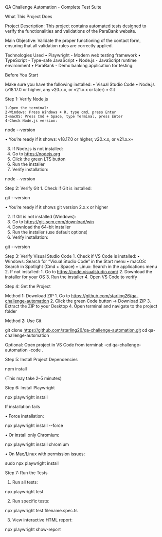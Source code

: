 

QA Challenge Automation - Complete Test Suite

What This Project Does

Project Description:
This project contains automated tests designed to verify the functionalities and validations of the ParaBank website.

Main Objective:
Validate the proper functioning of the contact form, ensuring that all validation rules are correctly applied.

 Technologies Used
	•	Playwright - Modern web testing framework
	•	TypeScript - Type-safe JavaScript
	•	Node.js - JavaScript runtime environment
	•	ParaBank - Demo banking application for testing

 Before You Start

Make sure you have the following installed:
	•	Visual Studio Code
	•	Node.js (v18.17.0 or higher, any v20.x.x, or v21.x.x or later)
	•	Git

Step 1: Verify Node.js

	1-Open the terminal:
	2-Windows: Press Windows + R, type cmd, press Enter
	3-macOS: Press Cmd + Space, type Terminal, press Enter
	4-Check Node.js version:

node --version

   •	You’re ready if it shows: v18.17.0 or higher, v20.x.x, or v21.x.x+
   
   3.	If Node.js is not installed:
   1.	Go to https://nodejs.org
   2.	Click the green LTS button
   3.	Run the installer
   4.	Verify installation:

node --version

Step 2: Verify Git
	1.	Check if Git is installed:

   git --version
   
   •	You’re ready if it shows git version 2.x.x or higher
   
   2.	If Git is not installed (Windows):
   1.	Go to https://git-scm.com/download/win
   2.	Download the 64-bit installer
   3.	Run the installer (use default options)
   4.	Verify installation:

git --version

Step 3: Verify Visual Studio Code
	1.	Check if VS Code is installed:
	•	Windows: Search for “Visual Studio Code” in the Start menu
	•	macOS: Search in Spotlight (Cmd + Space)
	•	Linux: Search in the applications menu
	2.	If not installed:
	1.	Go to https://code.visualstudio.com/
	2.	Download the installer for your OS
	3.	Run the installer
	4.	Open VS Code to verify

Step 4: Get the Project

Method 1: Download ZIP
	1.	Go to https://github.com/starling26/qa-challenge-automation
	2.	Click the green Code button → Download ZIP
	3.	Extract the ZIP to your Desktop
	4.	Open terminal and navigate to the project folder

   Method 2: Use Git
   
   git clone https://github.com/starling26/qa-challenge-automation.git
   cd qa-challenge-automation
   
   Optional: Open project in VS Code from terminal:
   -cd qa-challenge-automation
   -code .

Step 5: Install Project Dependencies

   npm install
   
   (This may take 2–5 minutes)

Step 6: Install Playwright

   npx playwright install
   
   If installation fails
   
   •	Force installation:
      
   npx playwright install --force
      
   •	Or install only Chromium:
      
   npx playwright install chromium
      
   •	On Mac/Linux with permission issues:
      
   sudo npx playwright install


Step 7: Run the Tests

   1.	Run all tests:
   
   npx playwright test
   
   2.	Run specific tests:
   
   npx playwright test filename.spec.ts
   
   3.	View interactive HTML report:
   
   npx playwright show-report

